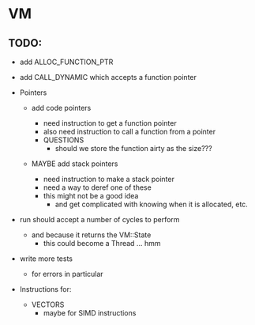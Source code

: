 # VM

## TODO:

- add ALLOC_FUNCTION_PTR
- add CALL_DYNAMIC which accepts a function pointer

- Pointers
    - add code pointers
        - need instruction to get a function pointer
        - also need instruction to call a function from a pointer
        - QUESTIONS
            - should we store the function airty as the size???

    - MAYBE add stack pointers
        - need instruction to make a stack pointer
        - need a way to deref one of these
        - this might not be a good idea
            - and get complicated with knowing when it is allocated, etc.


- run should accept a number of cycles to perform
    - and because it returns the VM::State
        - this could become a Thread ... hmm

- write more tests
    - for errors in particular

- Instructions for:
    - VECTORS
        - maybe for SIMD instructions



